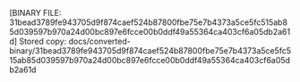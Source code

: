 [BINARY FILE: 31bead3789fe943705d9f874caef524b87800fbe75e7b4373a5ce5fc515ab85d039597b970a24d00bc897e6fcce00b0ddf49a55364ca403cf6a05db2a61d]
Stored copy: docs/converted-binary/31bead3789fe943705d9f874caef524b87800fbe75e7b4373a5ce5fc515ab85d039597b970a24d00bc897e6fcce00b0ddf49a55364ca403cf6a05db2a61d
